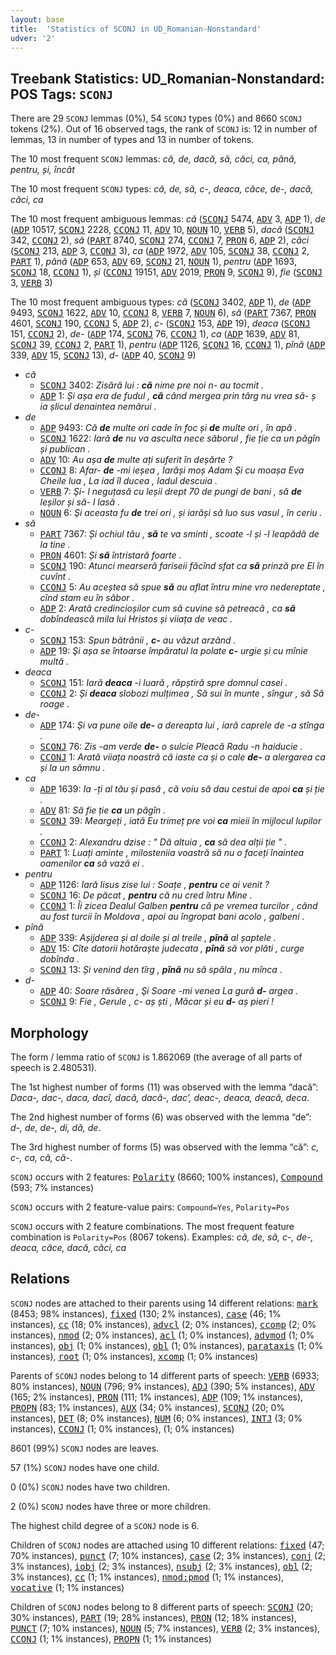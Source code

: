 ```yaml
---
layout: base
title:  'Statistics of SCONJ in UD_Romanian-Nonstandard'
udver: '2'
---
```


## Treebank Statistics: UD_Romanian-Nonstandard: POS Tags: `SCONJ`

There are 29 `SCONJ` lemmas (0%), 54 `SCONJ` types (0%) and 8660 `SCONJ` tokens (2%).
Out of 16 observed tags, the rank of `SCONJ` is: 12 in number of lemmas, 13 in number of types and 13 in number of tokens.

The 10 most frequent `SCONJ` lemmas: <em>că, de, dacă, să, căci, ca, până, pentru, și, încât</em>

The 10 most frequent `SCONJ` types:  <em>că, de, să, c-, deaca, căce, de-, dacă, căci, ca</em>

The 10 most frequent ambiguous lemmas: <em>că</em> (<tt><a href="ro_nonstandard-pos-SCONJ.html">SCONJ</a></tt> 5474, <tt><a href="ro_nonstandard-pos-ADV.html">ADV</a></tt> 3, <tt><a href="ro_nonstandard-pos-ADP.html">ADP</a></tt> 1), <em>de</em> (<tt><a href="ro_nonstandard-pos-ADP.html">ADP</a></tt> 10517, <tt><a href="ro_nonstandard-pos-SCONJ.html">SCONJ</a></tt> 2228, <tt><a href="ro_nonstandard-pos-CCONJ.html">CCONJ</a></tt> 11, <tt><a href="ro_nonstandard-pos-ADV.html">ADV</a></tt> 10, <tt><a href="ro_nonstandard-pos-NOUN.html">NOUN</a></tt> 10, <tt><a href="ro_nonstandard-pos-VERB.html">VERB</a></tt> 5), <em>dacă</em> (<tt><a href="ro_nonstandard-pos-SCONJ.html">SCONJ</a></tt> 342, <tt><a href="ro_nonstandard-pos-CCONJ.html">CCONJ</a></tt> 2), <em>să</em> (<tt><a href="ro_nonstandard-pos-PART.html">PART</a></tt> 8740, <tt><a href="ro_nonstandard-pos-SCONJ.html">SCONJ</a></tt> 274, <tt><a href="ro_nonstandard-pos-CCONJ.html">CCONJ</a></tt> 7, <tt><a href="ro_nonstandard-pos-PRON.html">PRON</a></tt> 6, <tt><a href="ro_nonstandard-pos-ADP.html">ADP</a></tt> 2), <em>căci</em> (<tt><a href="ro_nonstandard-pos-SCONJ.html">SCONJ</a></tt> 213, <tt><a href="ro_nonstandard-pos-ADP.html">ADP</a></tt> 3, <tt><a href="ro_nonstandard-pos-CCONJ.html">CCONJ</a></tt> 3), <em>ca</em> (<tt><a href="ro_nonstandard-pos-ADP.html">ADP</a></tt> 1972, <tt><a href="ro_nonstandard-pos-ADV.html">ADV</a></tt> 105, <tt><a href="ro_nonstandard-pos-SCONJ.html">SCONJ</a></tt> 38, <tt><a href="ro_nonstandard-pos-CCONJ.html">CCONJ</a></tt> 2, <tt><a href="ro_nonstandard-pos-PART.html">PART</a></tt> 1), <em>până</em> (<tt><a href="ro_nonstandard-pos-ADP.html">ADP</a></tt> 653, <tt><a href="ro_nonstandard-pos-ADV.html">ADV</a></tt> 69, <tt><a href="ro_nonstandard-pos-SCONJ.html">SCONJ</a></tt> 21, <tt><a href="ro_nonstandard-pos-NOUN.html">NOUN</a></tt> 1), <em>pentru</em> (<tt><a href="ro_nonstandard-pos-ADP.html">ADP</a></tt> 1693, <tt><a href="ro_nonstandard-pos-SCONJ.html">SCONJ</a></tt> 18, <tt><a href="ro_nonstandard-pos-CCONJ.html">CCONJ</a></tt> 1), <em>și</em> (<tt><a href="ro_nonstandard-pos-CCONJ.html">CCONJ</a></tt> 19151, <tt><a href="ro_nonstandard-pos-ADV.html">ADV</a></tt> 2019, <tt><a href="ro_nonstandard-pos-PRON.html">PRON</a></tt> 9, <tt><a href="ro_nonstandard-pos-SCONJ.html">SCONJ</a></tt> 9), <em>fie</em> (<tt><a href="ro_nonstandard-pos-SCONJ.html">SCONJ</a></tt> 3, <tt><a href="ro_nonstandard-pos-VERB.html">VERB</a></tt> 3)

The 10 most frequent ambiguous types:  <em>că</em> (<tt><a href="ro_nonstandard-pos-SCONJ.html">SCONJ</a></tt> 3402, <tt><a href="ro_nonstandard-pos-ADP.html">ADP</a></tt> 1), <em>de</em> (<tt><a href="ro_nonstandard-pos-ADP.html">ADP</a></tt> 9493, <tt><a href="ro_nonstandard-pos-SCONJ.html">SCONJ</a></tt> 1622, <tt><a href="ro_nonstandard-pos-ADV.html">ADV</a></tt> 10, <tt><a href="ro_nonstandard-pos-CCONJ.html">CCONJ</a></tt> 8, <tt><a href="ro_nonstandard-pos-VERB.html">VERB</a></tt> 7, <tt><a href="ro_nonstandard-pos-NOUN.html">NOUN</a></tt> 6), <em>să</em> (<tt><a href="ro_nonstandard-pos-PART.html">PART</a></tt> 7367, <tt><a href="ro_nonstandard-pos-PRON.html">PRON</a></tt> 4601, <tt><a href="ro_nonstandard-pos-SCONJ.html">SCONJ</a></tt> 190, <tt><a href="ro_nonstandard-pos-CCONJ.html">CCONJ</a></tt> 5, <tt><a href="ro_nonstandard-pos-ADP.html">ADP</a></tt> 2), <em>c-</em> (<tt><a href="ro_nonstandard-pos-SCONJ.html">SCONJ</a></tt> 153, <tt><a href="ro_nonstandard-pos-ADP.html">ADP</a></tt> 19), <em>deaca</em> (<tt><a href="ro_nonstandard-pos-SCONJ.html">SCONJ</a></tt> 151, <tt><a href="ro_nonstandard-pos-CCONJ.html">CCONJ</a></tt> 2), <em>de-</em> (<tt><a href="ro_nonstandard-pos-ADP.html">ADP</a></tt> 174, <tt><a href="ro_nonstandard-pos-SCONJ.html">SCONJ</a></tt> 76, <tt><a href="ro_nonstandard-pos-CCONJ.html">CCONJ</a></tt> 1), <em>ca</em> (<tt><a href="ro_nonstandard-pos-ADP.html">ADP</a></tt> 1639, <tt><a href="ro_nonstandard-pos-ADV.html">ADV</a></tt> 81, <tt><a href="ro_nonstandard-pos-SCONJ.html">SCONJ</a></tt> 39, <tt><a href="ro_nonstandard-pos-CCONJ.html">CCONJ</a></tt> 2, <tt><a href="ro_nonstandard-pos-PART.html">PART</a></tt> 1), <em>pentru</em> (<tt><a href="ro_nonstandard-pos-ADP.html">ADP</a></tt> 1126, <tt><a href="ro_nonstandard-pos-SCONJ.html">SCONJ</a></tt> 16, <tt><a href="ro_nonstandard-pos-CCONJ.html">CCONJ</a></tt> 1), <em>pînă</em> (<tt><a href="ro_nonstandard-pos-ADP.html">ADP</a></tt> 339, <tt><a href="ro_nonstandard-pos-ADV.html">ADV</a></tt> 15, <tt><a href="ro_nonstandard-pos-SCONJ.html">SCONJ</a></tt> 13), <em>d-</em> (<tt><a href="ro_nonstandard-pos-ADP.html">ADP</a></tt> 40, <tt><a href="ro_nonstandard-pos-SCONJ.html">SCONJ</a></tt> 9)


* <em>că</em>
  * <tt><a href="ro_nonstandard-pos-SCONJ.html">SCONJ</a></tt> 3402: <em>Zisără lui : <b>că</b> nime pre noi n- au tocmit .</em>
  * <tt><a href="ro_nonstandard-pos-ADP.html">ADP</a></tt> 1: <em>Și așa era de fudul , <b>că</b> când mergea prin târg nu vrea să- ș ia șlicul denaintea nemărui .</em>
* <em>de</em>
  * <tt><a href="ro_nonstandard-pos-ADP.html">ADP</a></tt> 9493: <em>Că <b>de</b> multe ori cade în foc și <b>de</b> multe ori , în apă .</em>
  * <tt><a href="ro_nonstandard-pos-SCONJ.html">SCONJ</a></tt> 1622: <em>Iară <b>de</b> nu va asculta nece săborul , fie ție ca un păgîn și publican .</em>
  * <tt><a href="ro_nonstandard-pos-ADV.html">ADV</a></tt> 10: <em>Au așa <b>de</b> multe ați suferit în deșărte ?</em>
  * <tt><a href="ro_nonstandard-pos-CCONJ.html">CCONJ</a></tt> 8: <em>Afar- <b>de</b> -mi ieșea , Iarăși moș Adam Şi cu moașa Eva Cheile lua , La iad îl ducea , Iadul descuia .</em>
  * <tt><a href="ro_nonstandard-pos-VERB.html">VERB</a></tt> 7: <em>Şi- l neguțasă cu leșii drept 70 de pungi de bani , să <b>de</b> leșilor și să- l lasă .</em>
  * <tt><a href="ro_nonstandard-pos-NOUN.html">NOUN</a></tt> 6: <em>Şi aceasta fu <b>de</b> trei ori , și iarăși să luo sus vasul , în ceriu .</em>
* <em>să</em>
  * <tt><a href="ro_nonstandard-pos-PART.html">PART</a></tt> 7367: <em>Și ochiul tău , <b>să</b> te va sminti , scoate -l și -l leapădă de la tine .</em>
  * <tt><a href="ro_nonstandard-pos-PRON.html">PRON</a></tt> 4601: <em>Și <b>să</b> întristară foarte .</em>
  * <tt><a href="ro_nonstandard-pos-SCONJ.html">SCONJ</a></tt> 190: <em>Atunci mearseră fariseii făcînd sfat ca <b>să</b> prinză pre El în cuvînt .</em>
  * <tt><a href="ro_nonstandard-pos-CCONJ.html">CCONJ</a></tt> 5: <em>Au aceștea să spue <b>să</b> au aflat întru mine vro nedereptate , cînd stam eu în săbor .</em>
  * <tt><a href="ro_nonstandard-pos-ADP.html">ADP</a></tt> 2: <em>Arată credincioșilor cum să cuvine să petreacă , ca <b>să</b> dobîndească mila lui Hristos și viiața de veac .</em>
* <em>c-</em>
  * <tt><a href="ro_nonstandard-pos-SCONJ.html">SCONJ</a></tt> 153: <em>Spun bătrânii , <b>c-</b> au văzut arzând .</em>
  * <tt><a href="ro_nonstandard-pos-ADP.html">ADP</a></tt> 19: <em>Şi așa se întoarse împăratul la polate <b>c-</b> urgie și cu mînie multă .</em>
* <em>deaca</em>
  * <tt><a href="ro_nonstandard-pos-SCONJ.html">SCONJ</a></tt> 151: <em>Iară <b>deaca</b> -i luară , răpștiră spre domnul casei .</em>
  * <tt><a href="ro_nonstandard-pos-CCONJ.html">CCONJ</a></tt> 2: <em>Și <b>deaca</b> slobozi mulțimea , Să sui în munte , sîngur , să Să roage .</em>
* <em>de-</em>
  * <tt><a href="ro_nonstandard-pos-ADP.html">ADP</a></tt> 174: <em>Și va pune oile <b>de-</b> a dereapta lui , iară caprele de -a stînga .</em>
  * <tt><a href="ro_nonstandard-pos-SCONJ.html">SCONJ</a></tt> 76: <em>Zis -am verde <b>de-</b> o sulcie Pleacă Radu -n haiducie .</em>
  * <tt><a href="ro_nonstandard-pos-CCONJ.html">CCONJ</a></tt> 1: <em>Arată viiața noastră că iaste ca și o cale <b>de-</b> a alergarea ca și la un sămnu .</em>
* <em>ca</em>
  * <tt><a href="ro_nonstandard-pos-ADP.html">ADP</a></tt> 1639: <em>Ia -ți al tău și pasă , că voiu să dau cestui de apoi <b>ca</b> și ție .</em>
  * <tt><a href="ro_nonstandard-pos-ADV.html">ADV</a></tt> 81: <em>Să fie ție <b>ca</b> un păgîn .</em>
  * <tt><a href="ro_nonstandard-pos-SCONJ.html">SCONJ</a></tt> 39: <em>Meargeți , iată Eu trimeț pre voi <b>ca</b> mieii în mijlocul lupilor .</em>
  * <tt><a href="ro_nonstandard-pos-CCONJ.html">CCONJ</a></tt> 2: <em>Alexandru dzise : " Dă altuia , <b>ca</b> să dea alții ție " .</em>
  * <tt><a href="ro_nonstandard-pos-PART.html">PART</a></tt> 1: <em>Luați aminte , milosteniia voastră să nu o faceți înaintea oamenilor <b>ca</b> să vază ei .</em>
* <em>pentru</em>
  * <tt><a href="ro_nonstandard-pos-ADP.html">ADP</a></tt> 1126: <em>Iară Iisus zise lui : Soațe , <b>pentru</b> ce ai venit ?</em>
  * <tt><a href="ro_nonstandard-pos-SCONJ.html">SCONJ</a></tt> 16: <em>De păcat , <b>pentru</b> că nu cred întru Mine .</em>
  * <tt><a href="ro_nonstandard-pos-CCONJ.html">CCONJ</a></tt> 1: <em>Îi zicea Dealul Galben <b>pentru</b> că pe vremea turcilor , când au fost turcii în Moldova , apoi au îngropat bani acolo , galbeni .</em>
* <em>pînă</em>
  * <tt><a href="ro_nonstandard-pos-ADP.html">ADP</a></tt> 339: <em>Așijderea și al doile și al treile , <b>pînă</b> al șaptele .</em>
  * <tt><a href="ro_nonstandard-pos-ADV.html">ADV</a></tt> 15: <em>Cîte datorii hotăraște judecata , <b>pînă</b> să vor plăti , curge dobînda .</em>
  * <tt><a href="ro_nonstandard-pos-SCONJ.html">SCONJ</a></tt> 13: <em>Și venind den tîrg , <b>pînă</b> nu să spăla , nu mînca .</em>
* <em>d-</em>
  * <tt><a href="ro_nonstandard-pos-ADP.html">ADP</a></tt> 40: <em>Soare răsărea , Şi Soare -mi venea La gură <b>d-</b> argea .</em>
  * <tt><a href="ro_nonstandard-pos-SCONJ.html">SCONJ</a></tt> 9: <em>Fie , Gerule , c- aș ști , Măcar și eu <b>d-</b> aș pieri !</em>

## Morphology

The form / lemma ratio of `SCONJ` is 1.862069 (the average of all parts of speech is 2.480531).

The 1st highest number of forms (11) was observed with the lemma “dacă”: <em>Daca-, dac-, daca, dacî, dacă, dacă-, dac’, deac-, deaca, deacă, deca</em>.

The 2nd highest number of forms (6) was observed with the lemma “de”: <em>d-, de, de-, di, dă, dе</em>.

The 3rd highest number of forms (5) was observed with the lemma “că”: <em>c, c-, ca, că, că-</em>.

`SCONJ` occurs with 2 features: <tt><a href="ro_nonstandard-feat-Polarity.html">Polarity</a></tt> (8660; 100% instances), <tt><a href="ro_nonstandard-feat-Compound.html">Compound</a></tt> (593; 7% instances)

`SCONJ` occurs with 2 feature-value pairs: `Compound=Yes`, `Polarity=Pos`

`SCONJ` occurs with 2 feature combinations.
The most frequent feature combination is `Polarity=Pos` (8067 tokens).
Examples: <em>că, de, să, c-, de-, deaca, căce, dacă, căci, ca</em>


## Relations

`SCONJ` nodes are attached to their parents using 14 different relations: <tt><a href="ro_nonstandard-dep-mark.html">mark</a></tt> (8453; 98% instances), <tt><a href="ro_nonstandard-dep-fixed.html">fixed</a></tt> (130; 2% instances), <tt><a href="ro_nonstandard-dep-case.html">case</a></tt> (46; 1% instances), <tt><a href="ro_nonstandard-dep-cc.html">cc</a></tt> (18; 0% instances), <tt><a href="ro_nonstandard-dep-advcl.html">advcl</a></tt> (2; 0% instances), <tt><a href="ro_nonstandard-dep-ccomp.html">ccomp</a></tt> (2; 0% instances), <tt><a href="ro_nonstandard-dep-nmod.html">nmod</a></tt> (2; 0% instances), <tt><a href="ro_nonstandard-dep-acl.html">acl</a></tt> (1; 0% instances), <tt><a href="ro_nonstandard-dep-advmod.html">advmod</a></tt> (1; 0% instances), <tt><a href="ro_nonstandard-dep-obj.html">obj</a></tt> (1; 0% instances), <tt><a href="ro_nonstandard-dep-obl.html">obl</a></tt> (1; 0% instances), <tt><a href="ro_nonstandard-dep-parataxis.html">parataxis</a></tt> (1; 0% instances), <tt><a href="ro_nonstandard-dep-root.html">root</a></tt> (1; 0% instances), <tt><a href="ro_nonstandard-dep-xcomp.html">xcomp</a></tt> (1; 0% instances)

Parents of `SCONJ` nodes belong to 14 different parts of speech: <tt><a href="ro_nonstandard-pos-VERB.html">VERB</a></tt> (6933; 80% instances), <tt><a href="ro_nonstandard-pos-NOUN.html">NOUN</a></tt> (796; 9% instances), <tt><a href="ro_nonstandard-pos-ADJ.html">ADJ</a></tt> (390; 5% instances), <tt><a href="ro_nonstandard-pos-ADV.html">ADV</a></tt> (165; 2% instances), <tt><a href="ro_nonstandard-pos-PRON.html">PRON</a></tt> (111; 1% instances), <tt><a href="ro_nonstandard-pos-ADP.html">ADP</a></tt> (109; 1% instances), <tt><a href="ro_nonstandard-pos-PROPN.html">PROPN</a></tt> (83; 1% instances), <tt><a href="ro_nonstandard-pos-AUX.html">AUX</a></tt> (34; 0% instances), <tt><a href="ro_nonstandard-pos-SCONJ.html">SCONJ</a></tt> (20; 0% instances), <tt><a href="ro_nonstandard-pos-DET.html">DET</a></tt> (8; 0% instances), <tt><a href="ro_nonstandard-pos-NUM.html">NUM</a></tt> (6; 0% instances), <tt><a href="ro_nonstandard-pos-INTJ.html">INTJ</a></tt> (3; 0% instances), <tt><a href="ro_nonstandard-pos-CCONJ.html">CCONJ</a></tt> (1; 0% instances),  (1; 0% instances)

8601 (99%) `SCONJ` nodes are leaves.

57 (1%) `SCONJ` nodes have one child.

0 (0%) `SCONJ` nodes have two children.

2 (0%) `SCONJ` nodes have three or more children.

The highest child degree of a `SCONJ` node is 6.

Children of `SCONJ` nodes are attached using 10 different relations: <tt><a href="ro_nonstandard-dep-fixed.html">fixed</a></tt> (47; 70% instances), <tt><a href="ro_nonstandard-dep-punct.html">punct</a></tt> (7; 10% instances), <tt><a href="ro_nonstandard-dep-case.html">case</a></tt> (2; 3% instances), <tt><a href="ro_nonstandard-dep-conj.html">conj</a></tt> (2; 3% instances), <tt><a href="ro_nonstandard-dep-iobj.html">iobj</a></tt> (2; 3% instances), <tt><a href="ro_nonstandard-dep-nsubj.html">nsubj</a></tt> (2; 3% instances), <tt><a href="ro_nonstandard-dep-obl.html">obl</a></tt> (2; 3% instances), <tt><a href="ro_nonstandard-dep-cc.html">cc</a></tt> (1; 1% instances), <tt><a href="ro_nonstandard-dep-nmod-pmod.html">nmod:pmod</a></tt> (1; 1% instances), <tt><a href="ro_nonstandard-dep-vocative.html">vocative</a></tt> (1; 1% instances)

Children of `SCONJ` nodes belong to 8 different parts of speech: <tt><a href="ro_nonstandard-pos-SCONJ.html">SCONJ</a></tt> (20; 30% instances), <tt><a href="ro_nonstandard-pos-PART.html">PART</a></tt> (19; 28% instances), <tt><a href="ro_nonstandard-pos-PRON.html">PRON</a></tt> (12; 18% instances), <tt><a href="ro_nonstandard-pos-PUNCT.html">PUNCT</a></tt> (7; 10% instances), <tt><a href="ro_nonstandard-pos-NOUN.html">NOUN</a></tt> (5; 7% instances), <tt><a href="ro_nonstandard-pos-VERB.html">VERB</a></tt> (2; 3% instances), <tt><a href="ro_nonstandard-pos-CCONJ.html">CCONJ</a></tt> (1; 1% instances), <tt><a href="ro_nonstandard-pos-PROPN.html">PROPN</a></tt> (1; 1% instances)

